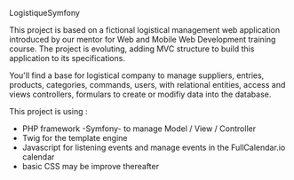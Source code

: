 LogistiqueSymfony

This project is based on a fictional logistical management web application introduced by our mentor
for Web and Mobile Web Development training course.
The project is evoluting, adding MVC structure to build this application to its specifications.

You'll find a base for logistical company to manage suppliers, entries, products, categories, commands, users, 
with relational entities, access and views controllers, formulars to create or modifiy data into the database.

This project is using :
- PHP framework -Symfony- to manage Model / View / Controller
- Twig for the template engine
- Javascript for listening events and manage events in the FullCalendar.io calendar
- basic CSS may be improve thereafter
